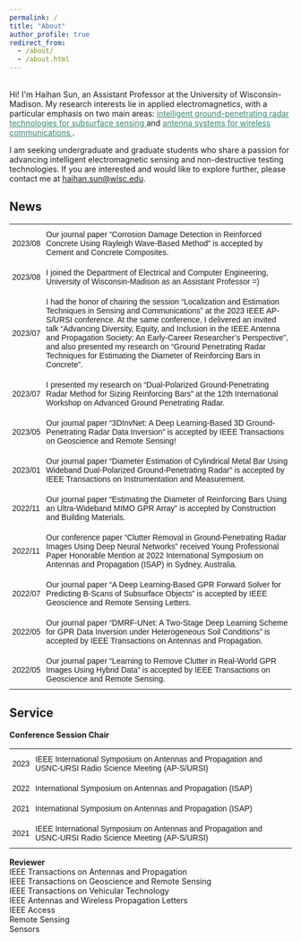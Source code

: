 ```yaml
---
permalink: /
title: "About"
author_profile: true
redirect_from: 
  - /about/
  - /about.html
---
```

<style type="text/css">
.tg  {border:none;border-collapse:collapse;border-spacing:0;}
.tg td{border-style:solid;border-width:0px;font-family:Arial, sans-serif;font-size:14px;overflow:hidden;
  padding:10px 5px;word-break:normal;}
.tg th{border-style:solid;border-width:0px;font-family:Arial, sans-serif;font-size:14px;font-weight:normal;
  overflow:hidden;padding:10px 5px;word-break:normal;}
.tg .tg-9ouc{background-color:#ffffff;border-color:#ffffff;font-size:15px;text-align:left;vertical-align:top}
</style>

<br>
Hi! I'm Haihan Sun, an Assistant Professor at the University of Wisconsin-Madison. My research interests lie in applied electromagnetics, with a particular emphasis on two main areas: <a href="https://haihan-sun.github.io/GPR/"  style="color:#35866F"> intelligent ground-penetrating radar technologies for subsurface sensing </a> and <a href="https://haihan-sun.github.io/BSA/"  style="color:#35866F"> antenna systems for wireless communications </a>. <br>

I am seeking undergraduate and graduate students who share a passion for advancing intelligent electromagnetic sensing and non-destructive testing technologies. If you are interested and would like to explore further, please contact me at haihan.sun@wisc.edu.


News
------
<table class="tg">
<tbody>
  <tr>
    <td class="tg-tdlr">2023/08</td>
    <td class="tg-tdlr">Our journal paper “Corrosion Damage Detection in Reinforced Concrete Using Rayleigh Wave-Based Method” is accepted by Cement and Concrete Composites.</td>
  </tr>
  <tr>
    <td class="tg-tdlr">2023/08</td>
    <td class="tg-tdlr">I joined the Department of Electrical and Computer Engineering, University of Wisconsin-Madison as an Assistant Professor =)</td>
  </tr>
  <tr>
    <td class="tg-tdlr">2023/07</td>
    <td class="tg-tdlr">I had the honor of chairing the session “Localization and Estimation Techniques in Sensing and Communications” at the 2023 IEEE AP-S/URSI conference. At the same conference, I delivered an invited talk “Advancing Diversity, Equity, and Inclusion in the IEEE Antenna and Propagation Society: An Early-Career Researcher’s Perspective”, and also presented my research on “Ground Penetrating Radar Techniques for Estimating the Diameter of Reinforcing Bars in Concrete”.</td>
  </tr>
  <tr>
    <td class="tg-tdlr">2023/07</td>
    <td class="tg-tdlr">I presented my research on “Dual-Polarized Ground-Penetrating Radar Method for Sizing Reinforcing Bars” at the 12th International Workshop on Advanced Ground Penetrating Radar.</td>
  </tr>
  <tr>
    <td class="tg-tdlr">2023/05</td>
    <td class="tg-tdlr">Our journal paper “3DInvNet: A Deep Learning-Based 3D Ground-Penetrating Radar Data Inversion” is accepted by IEEE Transactions on Geoscience and Remote Sensing!</td>
  </tr>
  <tr>
    <td class="tg-tdlr">2023/01</td>
    <td class="tg-tdlr">Our journal paper “Diameter Estimation of Cylindrical Metal Bar Using Wideband Dual-Polarized Ground-Penetrating Radar” is accepted by IEEE Transactions on Instrumentation and Measurement.</td>
  </tr>
  <tr>
    <td class="tg-tdlr">2022/11</td>
    <td class="tg-tdlr">Our journal paper “Estimating the Diameter of Reinforcing Bars Using an Ultra-Wideband MIMO GPR Array” is accepted by Construction and Building Materials.</td>
  </tr>
  <tr>
    <td class="tg-tdlr">2022/11</td>
    <td class="tg-tdlr">Our conference paper “Clutter Removal in Ground-Penetrating Radar Images Using Deep Neural Networks” received Young Professional Paper Honorable Mention at 2022 International Symposium on Antennas and Propagation (ISAP) in Sydney, Australia.</td>
  </tr>
  <tr>
    <td class="tg-tdlr">2022/07</td>
    <td class="tg-tdlr">Our journal paper “A Deep Learning-Based GPR Forward Solver for Predicting B-Scans of Subsurface Objects” is accepted by IEEE Geoscience and Remote Sensing Letters.</td>
  </tr>
  <tr>
    <td class="tg-tdlr">2022/05</td>
    <td class="tg-tdlr">Our journal paper “DMRF-UNet: A Two-Stage Deep Learning Scheme for GPR Data Inversion under Heterogeneous Soil Conditions” is accepted by IEEE Transactions on Antennas and Propagation.</td>
  </tr>
  <tr>
    <td class="tg-tdlr">2022/05</td>
    <td class="tg-tdlr">Our journal paper “Learning to Remove Clutter in Real-World GPR Images Using Hybrid Data” is accepted by IEEE Transactions on Geoscience and Remote Sensing.</td>
  </tr>
</tbody>
</table>


Service
------
<p><b>Conference Session Chair</b> <br>

<table class="tg">
<tbody>
  <tr>
    <td class="tg-tdlr">2023</td>
    <td class="tg-tdlr">IEEE International Symposium on Antennas and Propagation and USNC-URSI Radio Science Meeting (AP-S/URSI)</td>
  </tr>
  <tr>
    <td class="tg-tdlr">2022</td>
    <td class="tg-tdlr">International Symposium on Antennas and Propagation (ISAP) </td>
  </tr>
  <tr>
    <td class="tg-tdlr">2021</td>
    <td class="tg-tdlr">International Symposium on Antennas and Propagation (ISAP)</td>
  </tr>
  <tr>
    <td class="tg-tdlr">2021</td>
    <td class="tg-tdlr">IEEE International Symposium on Antennas and Propagation and USNC-URSI Radio Science Meeting (AP-S/URSI)</td>
  </tr>
</tbody>
</table>
               
<p><b>Reviewer</b> <br>
IEEE Transactions on Antennas and Propagation <br>
IEEE Transactions on Geoscience and Remote Sensing <br>
IEEE Transactions on Vehicular Technology <br>
IEEE Antennas and Wireless Propagation Letters <br>
IEEE Access <br>								          
Remote Sensing <br>
Sensors <br>
</p>

<!--  
<script type="text/javascript" id="clustrmaps" src="//clustrmaps.com/map_v2.js?d=ramoK0DDIRxT0ITxepBlcGfTtRSPSvgbtYVmnv_iZU8&cl=ffffff&w=a"></script>
-->
